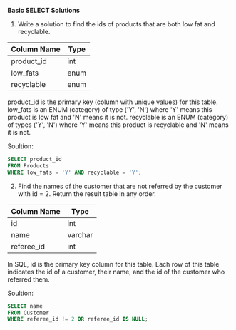 **Basic SELECT Solutions**

1. Write a solution to find the ids of products that are both low fat and recyclable.

| Column Name | Type    |
|-------------|---------|
| product_id  | int     |
| low_fats    | enum    |
| recyclable  | enum    |

product_id is the primary key (column with unique values) for this table.
low_fats is an ENUM (category) of type ('Y', 'N') where 'Y' means this product is low fat and 'N' means it is not.
recyclable is an ENUM (category) of types ('Y', 'N') where 'Y' means this product is recyclable and 'N' means it is not.
 

Soultion:
```sql
SELECT product_id
FROM Products
WHERE low_fats = 'Y' AND recyclable = 'Y';
```

2. Find the names of the customer that are not referred by the customer with id = 2. Return the result table in any order.

| Column Name | Type    |
|-------------|---------|
| id          | int     |
| name        | varchar |
| referee_id  | int     |

In SQL, id is the primary key column for this table.
Each row of this table indicates the id of a customer, their name, and the id of the customer who referred them.
 
Soultion:
```sql
SELECT name
FROM Customer
WHERE referee_id != 2 OR referee_id IS NULL;
```

